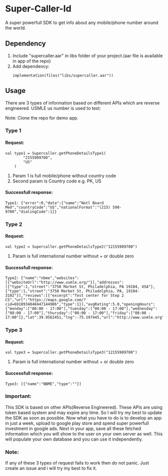 # Super-Caller-Id
A super powerfull SDK to get info about any mobile/phone number around the world.

## Dependency
1. Include "supercaller.aar" in libs folder of your project.(aar file is available in app of the repo)
2. Add dependency:
   ```
   implementation(files("libs/supercaller.aar"))
   ```
## Usage
There are 3 types of information based on different APIs which are reverse engineered. USMLE us number is used to test:

Note: Clone the repo for demo app.

### Type 1 
#### Request:
```
val type1 = Supercaller.getPhoneDetailsType1(
        "2155909700",
        "US"
    )
```
1. Param 1 is full mobile/phone without country code
2. Second param is Country code e.g. PK, US
#### Successfull response:
```
Type1: {"error":0,"data":{"name":"Natl Board Med","countryCode":"US","nationalFormat":"(215) 590-9700","dialingCode":1}}
```

### Type 2
#### Request:
```
val type2 = Supercaller.getPhoneDetailsType2("12155909700")
```
1. Param is full international number without + or double zero
#### Successfull response:
```
Type2: {"name":"nbme","websites":[{"websiteUrl":"http://www.usmle.org/"}],"addresses":[{"type":1,"street":"3750 Market St, Philadelphia, PA 19104, USA"},{"type":1,"street":"3750 Market St, Philadelphia, PA, 19104-3102"}],"reviews":[{"excerpt":"Test center for Step 2 CS","url":"https://maps.google.com/?cid=6918934848447144906","type":1}],"avgRating":5.0,"openingHours":{"monday":["08:00 - 17:00"],"tuesday":["08:00 - 17:00"],"wednesday":["08:00 - 17:00"],"thursday":["08:00 - 17:00"],"friday":["08:00 - 17:00"]},"lat":39.9562451,"lng":-75.197445,"url":"http://www.usmle.org","googlePlacesId":"ChIJSzX74lbGxokRjBhqevGixUg","priority":11}
```

### Type 3
#### Request:
```
val type3 = Supercaller.getPhoneDetailsType3("12155909700")
```
1. Param is full international number without + or double zero

#### Successfull response:
```
Type3: [{"name":"NBME","type":""}]
```

### Important:
This SDK is based on other APIs(Reverse Engineered). These APIs are using token based system and may expire any time.
So I will try my best to update the SDK as soon as possible.
Now what you have to do is to develop an app in just a week, upload to google play store and spend super powerfull investment in
google ads. Next in your app, save all these fetched information which you will show to the user on your own server as well. 
This will populate your own database and you can use it independently.

### Note:
If any of these 3 types of request fails to work then do not panic. Just create an issue and i will try my best to fix it.
